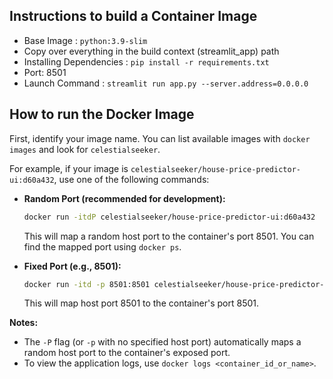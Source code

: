 ## Instructions to build a Container Image 

  * Base Image : `python:3.9-slim`
  * Copy over everything in the build context (streamlit_app) path
  * Installing Dependencies : `pip install -r requirements.txt`
  * Port: 8501 
  * Launch Command : `streamlit run app.py --server.address=0.0.0.0`

## How to run the Docker Image

First, identify your image name. You can list available images with `docker images` and look for `celestialseeker`.

For example, if your image is `celestialseeker/house-price-predictor-ui:d60a432`, use one of the following commands:

*   **Random Port (recommended for development):**
    ```bash
    docker run -itdP celestialseeker/house-price-predictor-ui:d60a432
    ```
    This will map a random host port to the container's port 8501. You can find the mapped port using `docker ps`.

*   **Fixed Port (e.g., 8501):**
    ```bash
    docker run -itd -p 8501:8501 celestialseeker/house-price-predictor-ui:d60a432
    ```
    This will map host port 8501 to the container's port 8501.

**Notes:**
*   The `-P` flag (or `-p` with no specified host port) automatically maps a random host port to the container's exposed port.
*   To view the application logs, use `docker logs <container_id_or_name>`.


  